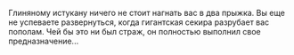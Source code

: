 Глиняному истукану ничего не стоит нагнать вас в два прыжка. Вы еще не успеваете развернуться, когда гигантская секира разрубает вас пополам. Чей бы это ни был страж, он полностью выполнил свое предназначение...

